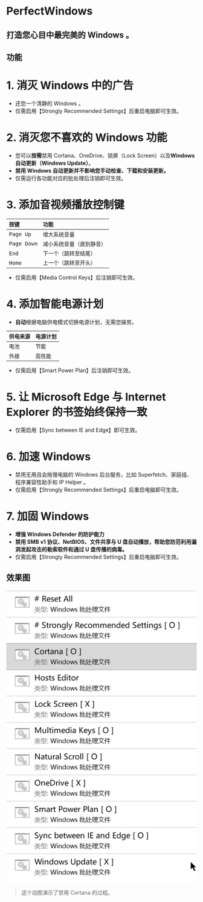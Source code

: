 # PerfectWindows

## 打造您心目中最完美的 Windows 。

## 功能
# 1. 消灭 Windows 中的广告
* 还您一个清静的 Windows 。
* 仅需启用【Strongly Recommended Settings】后重启电脑即可生效。
# 2. 消灭您不喜欢的 Windows 功能
* 您可以**按需**禁用 Cortana、OneDrive、锁屏（Lock Screen）以及**Windows 自动更新（Windows Update）**。
* **禁用 Windows 自动更新并不影响您手动检查、下载和安装更新。**
* 仅需运行各功能对应的批处理后注销即可生效。
# 3. 添加音视频播放控制键
|按键|功能|
|:-|:-|
|<kbd>Page Up</kbd>|增大系统音量
|<kbd>Page Down</kbd>|减小系统音量（直到静音）
|<kbd>End</kbd>|下一个（跳转至结尾）
|<kbd>Home</kbd>|上一个（跳转至开头）

* 仅需启用【Media Control Keys】后注销即可生效。
# 4. 添加智能电源计划
* **自动**根据电脑供电模式切换电源计划，无需您操劳。

|供电来源|电源计划|
|:-|:-|
|电池|节能
|外接|高性能
* 仅需启用【Smart Power Plan】后注销即可生效。
# 5. 让 Microsoft Edge 与 Internet Explorer 的书签始终保持一致
* 仅需启用【Sync between IE and Edge】即可生效。
# 6. 加速 Windows
* 禁用无用且会拖慢电脑的 Windows 后台服务，比如 Superfetch、家庭组、程序兼容性助手和 IP Helper 。
* 仅需启用【Strongly Recommended Settings】后重启电脑即可生效。
# 7. 加固 Windows
* **增强 Windows Defender 的防护能力**
* **禁用 SMB v1 协议、NetBIOS、文件共享与 U 盘自动播放，帮助您防范利用漏洞发起攻击的勒索软件和通过 U 盘传播的病毒。**
* 仅需启用【Strongly Recommended Settings】后重启电脑即可生效。
## 效果图

![pic](Pics/2.gif)
> 这个动图演示了禁用 Cortana 的过程。

